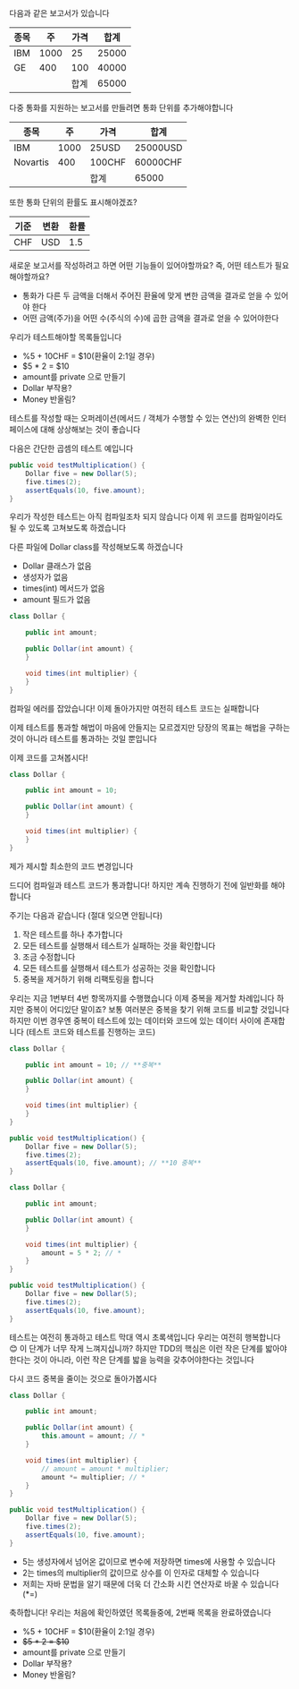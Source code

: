 다음과 같은 보고서가 있습니다

| 종목  | 주    | 가격  | 합계    |
|-----|------|-----|-------|
| IBM | 1000 | 25  | 25000 |
| GE  | 400  | 100 | 40000 |
|     |      | 합계  | 65000 |

다중 통화를 지원하는 보고서를 만들려면 통화 단위를 추가해야합니다

| 종목       | 주    | 가격     | 합계       |
|----------|------|--------|----------|
| IBM      | 1000 | 25USD  | 25000USD |
| Novartis | 400  | 100CHF | 60000CHF |
|          |      | 합계     | 65000    |

또한 통화 단위의 환률도 표시해야겠죠?

| 기준  | 변환  | 환률  |
|-----|-----|-----|
| CHF | USD | 1.5 |

새로운 보고서를 작성하려고 하면 어떤 기능들이 있어야할까요? 즉, 어떤 테스트가 필요해야할까요?

- 통화가 다른 두 금액을 더해서 주어진 환율에 맞게 변한 금액을 결과로 얻을 수 있어야 한다
- 어떤 금액(주가)을 어떤 수(주식의 수)에 곱한 금액을 결과로 얻을 수 있어야한다

우리가 테스트해야할 목록들입니다

- %5 + 10CHF = $10(환율이 2:1일 경우)
- $5 * 2 = $10
- amount를 private 으로 만들기
- Dollar 부작용?
- Money 반올림?

테스트를 작성할 때는 오퍼레이션(메서드 / 객체가 수행할 수 있는 연산)의 완벽한 인터페이스에 대해 상상해보는 것이 좋습니다

다음은 간단한 곱셈의 테스트 예입니다

```java
public void testMultiplication() {
	Dollar five = new Dollar(5);
	five.times(2);
	assertEquals(10, five.amount);
}
```

우리가 작성한 테스트는 아직 컴파일조차 되지 않습니다
이제 위 코드를 컴파일이라도 될 수 있도록 고쳐보도록 하겠습니다

다른 파일에 Dollar class를 작성해보도록 하겠습니다

- Dollar 클래스가 없음
- 생성자가 없음
- times(int) 메서드가 없음
- amount 필드가 없음

```java
class Dollar {

	public int amount;

	public Dollar(int amount) {
	}

	void times(int multiplier) {
	}
}
```

컴파일 에러를 잡았습니다! 이제 돌아가지만 여전히 테스트 코드는 실패합니다

이제 테스트를 통과할 해법이 마음에 안들지는 모르겠지만 당장의 목표는 해법을 구하는 것이 아니라 테스트를 통과하는 것일 뿐입니다

이제 코드를 고쳐봅시다!

```java
class Dollar {

	public int amount = 10;

	public Dollar(int amount) {
	}

	void times(int multiplier) {
	}
}
```

제가 제시할 최소한의 코드 변경입니다

드디어 컴파일과 테스트 코드가 통과합니다!
하지만 계속 진행하기 전에 일반화를 해야합니다

주기는 다음과 같습니다 (절대 잊으면 안됩니다)

1. 작은 테스트를 하나 추가합니다
2. 모든 테스트를 실행해서 테스트가 실패하는 것을 확인합니다
3. 조금 수정합니다
4. 모든 테스트를 실행해서 테스트가 성공하는 것을 확인합니다
5. 중복을 제거하기 위해 리팩토링을 합니다

우리는 지금 1번부터 4번 항목까지를 수행했습니다 이제 중복을 제거할 차례입니다
하지만 중복이 어디있단 말이죠? 보통 여러분은 중복을 찾기 위해 코드를 비교할 것입니다
하지만 이번 경우엔 중복이 테스트에 있는 데이터와 코드에 있는 데이터 사이에 존재합니다
(테스트 코드와 테스트를 진행하는 코드)

```java
class Dollar {

	public int amount = 10; // **중복**

	public Dollar(int amount) {
	}

	void times(int multiplier) {
	}
}
```

```java
public void testMultiplication() {
	Dollar five = new Dollar(5);
	five.times(2);
	assertEquals(10, five.amount); // **10 중복**
}
```

```java
class Dollar {

	public int amount;

	public Dollar(int amount) {
	}

	void times(int multiplier) {
		amount = 5 * 2; // *
	}
}
```

```java
public void testMultiplication() {
	Dollar five = new Dollar(5);
	five.times(2);
	assertEquals(10, five.amount);
}
```

테스트는 여전히 통과하고 테스트 막대 역시 초록색입니다
우리는 여전히 행복합니다 😊
이 단계가 너무 작게 느껴지십니까? 하지만 TDD의 핵심은 이런 작은 단계를 밟아야 한다는 것이 아니라, 이런 작은 단계를 밟을 능력을 갖추어야한다는 것입니다

다시 코드 중복을 줄이는 것으로 돌아가봅시다

```java
class Dollar {

	public int amount;

	public Dollar(int amount) {
		this.amount = amount; // *
	}

	void times(int multiplier) {
		// amount = amount * multiplier;
		amount *= multiplier; // *
	}
}
```

```java
public void testMultiplication() {
	Dollar five = new Dollar(5);
	five.times(2);
	assertEquals(10, five.amount);
}
```

- 5는 생성자에서 넘어온 값이므로 변수에 저장하면 times에 사용할 수 있습니다
- 2는 times의 multiplier의 값이므로 상수를 이 인자로 대체할 수 있습니다
- 저희는 자바 문법을 알기 때문에 더욱 더 간소화 시킨 연산자로 바꿀 수 있습니다 (*=)

축하합니다! 우리는 처음에 확인하였던 목록들중에, 2번째 목록을 완료하였습니다

- %5 + 10CHF = $10(환율이 2:1일 경우)
- ~~$5 * 2 = $10~~
- amount를 private 으로 만들기
- Dollar 부작용?
- Money 반올림?
